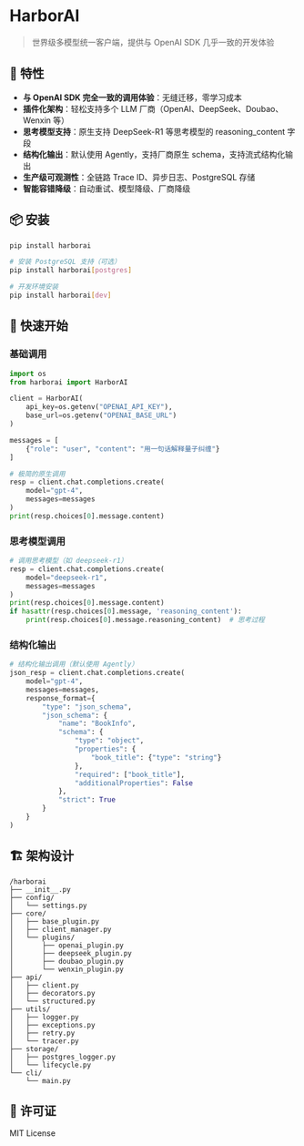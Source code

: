 # HarborAI

> 世界级多模型统一客户端，提供与 OpenAI SDK 几乎一致的开发体验

## 🚀 特性

- **与 OpenAI SDK 完全一致的调用体验**：无缝迁移，零学习成本
- **插件化架构**：轻松支持多个 LLM 厂商（OpenAI、DeepSeek、Doubao、Wenxin 等）
- **思考模型支持**：原生支持 DeepSeek-R1 等思考模型的 reasoning_content 字段
- **结构化输出**：默认使用 Agently，支持厂商原生 schema，支持流式结构化输出
- **生产级可观测性**：全链路 Trace ID、异步日志、PostgreSQL 存储
- **智能容错降级**：自动重试、模型降级、厂商降级

## 📦 安装

```bash
pip install harborai

# 安装 PostgreSQL 支持（可选）
pip install harborai[postgres]

# 开发环境安装
pip install harborai[dev]
```

## 🔧 快速开始

### 基础调用

```python
import os
from harborai import HarborAI

client = HarborAI(
    api_key=os.getenv("OPENAI_API_KEY"),
    base_url=os.getenv("OPENAI_BASE_URL")
)

messages = [
    {"role": "user", "content": "用一句话解释量子纠缠"}
]

# 极简的原生调用
resp = client.chat.completions.create(
    model="gpt-4",
    messages=messages
)
print(resp.choices[0].message.content)
```

### 思考模型调用

```python
# 调用思考模型（如 deepseek-r1）
resp = client.chat.completions.create(
    model="deepseek-r1",
    messages=messages
)
print(resp.choices[0].message.content)
if hasattr(resp.choices[0].message, 'reasoning_content'):
    print(resp.choices[0].message.reasoning_content)  # 思考过程
```

### 结构化输出

```python
# 结构化输出调用（默认使用 Agently）
json_resp = client.chat.completions.create(
    model="gpt-4",
    messages=messages,
    response_format={
        "type": "json_schema",
        "json_schema": {
            "name": "BookInfo",
            "schema": {
                "type": "object",
                "properties": {
                    "book_title": {"type": "string"}
                },
                "required": ["book_title"],
                "additionalProperties": False
            },
            "strict": True
        }
    }
)
```

## 🏗️ 架构设计

```
/harborai
├── __init__.py
├── config/
│   └── settings.py
├── core/
│   ├── base_plugin.py
│   ├── client_manager.py
│   └── plugins/
│       ├── openai_plugin.py
│       ├── deepseek_plugin.py
│       ├── doubao_plugin.py
│       └── wenxin_plugin.py
├── api/
│   ├── client.py
│   ├── decorators.py
│   └── structured.py
├── utils/
│   ├── logger.py
│   ├── exceptions.py
│   ├── retry.py
│   └── tracer.py
├── storage/
│   ├── postgres_logger.py
│   └── lifecycle.py
└── cli/
    └── main.py
```

## 📄 许可证

MIT License